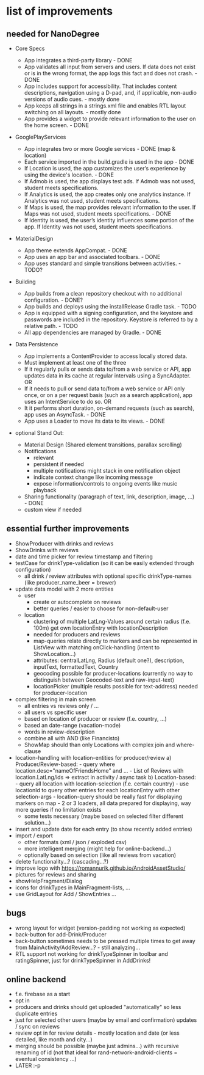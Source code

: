 # list of improvements

## needed for NanoDegree
- Core Specs
    - App integrates a third-party library - DONE
    - App validates all input from servers and users. If data does not exist or is in the wrong format, the app logs this fact and does not crash. - DONE
    - App includes support for accessibility. That includes content descriptions, navigation using a D-pad, and, if applicable, non-audio versions of audio cues. - mostly done
    - App keeps all strings in a strings.xml file and enables RTL layout switching on all layouts. - mostly done
    - App provides a widget to provide relevant information to the user on the home screen. - DONE

- GooglePlayServices
    - App integrates two or more Google services - DONE (map & location)
    - Each service imported in the build.gradle is used in the app - DONE
    - If Location is used, the app customizes the user’s experience by using the device's location. - DONE
    - If Admob is used, the app displays test ads. If Admob was not used, student meets specifications.
    - If Analytics is used, the app creates only one analytics instance. If Analytics was not used, student meets specifications.
    - If Maps is used, the map provides relevant information to the user. If Maps was not used, student meets specifications. - DONE
    - If Identity is used, the user’s identity influences some portion of the app. If Identity was not used, student meets specifications.

- MaterialDesign
    - App theme extends AppCompat. - DONE
    - App uses an app bar and associated toolbars. - DONE
    - App uses standard and simple transitions between activities. - TODO?

- Building
    - App builds from a clean repository checkout with no additional configuration. - DONE?
    - App builds and deploys using the installRelease Gradle task. - TODO
    - App is equipped with a signing configuration, and the keystore and passwords are included in the repository. Keystore is referred to by a relative path.  - TODO
    - All app dependencies are managed by Gradle. - DONE

- Data Persistence
    - App implements a ContentProvider to access locally stored data.
    - Must implement at least one of the three
    - If it regularly pulls or sends data to/from a web service or API, app updates data in its cache at regular intervals using a SyncAdapter. OR
    - If it needs to pull or send data to/from a web service or API only once, or on a per request basis (such as a search application), app uses an IntentService to do so. OR
    - It it performs short duration, on-demand requests (such as search), app uses an AsyncTask. - DONE
    - App uses a Loader to move its data to its views. - DONE
    
- optional Stand Out:
    - Material Design (Shared element transitions, parallax scrolling)
    - Notifications 
        - relevant
        - persistent if needed
        - multiple notifications might stack in one notification object
        - indicate context change like incoming message
        - expose information/controls to ongoing events like music playback
    - Sharing functionality (paragraph of text, link, description, image, ...)  - DONE
    - custom view if needed
    
## essential further improvements
- ShowProducer with drinks and reviews
- ShowDrinks with reviews
- date and time picker for review timestamp and filtering
- testCase for drinkType-validation (so it can be easily extended through configuration)
    - all drink / review attributes with optional specific drinkType-names (like producer_name_beer = brewer)
- update data model with 2 more entities
    - user 
        - create or autocomplete on reviews
        - better queries / easier to choose for non-default-user
    - location
        - clustering of multiple LatLng-Values around certain radius (f.e. 100m) get own locationEntry with locationDescription
        - needed for producers and reviews
        - map-queries relate directly to markers and can be represented in ListView with matching onClick-handling (intent to ShowLocation...)
        - attributes: centralLatLng, Radius (default one?), description, inputText, formattedText, Country
        - geocoding possible for producer-locations (currently no way to distinguish between Geocoded-text and raw-input-text)
        - locationPicker (multiple results possible for text-address) needed for producer-location
- complex filtering in main screen
    - all entries vs reviews only / ...
    - all users vs specific user
    - based on location of producer or review (f.e. country, ...)
    - based an date-range (vacation-mode)
    - words in review-description
    - combine all with AND (like Financisto)
    - ShowMap should than only Locations with complex join and where-clause
- location-handling with location-entities for producer/review
    a) Producer/Review-based:
        - query where location.desc="nameOfFriendsHome" and ...
        - List of Reviews with location.LatLng/ids => extract in activity / async task
    b) Location-based:
        - query all location with location-selection (f.e. certain country)
        - use locationId to query other entries for each locationEntry with other selection-args
        - location-query should be really fast for displaying markers on map
        - 2 or 3 loaders, all data prepared for displaying, way more queries if no limitation exists
    - some tests necessary (maybe based on selected filter different solution...)
- insert and update date for each entry (to show recently added entries)
- import / export 
    - other formats (xml / json / exploded csv)
    - more intelligent merging (might help for online-backend...)
    - optionally based on selection (like all reviews from vacation)
- delete functionality...? (cascading...?)
- improve logo with https://romannurik.github.io/AndroidAssetStudio/
- pictures for reviews and sharing
- showHelpFragment/Dialog
- icons for drinkTypes in MainFragment-lists, ...
- use GridLayout for Add / ShowEntries ...
    
## bugs
- wrong layout for widget (version-padding not working as expected)
- back-button for add-Drink/Producer
- back-button sometimes needs to be pressed multiple times to get away from MainActivity/AddReview...? - still analyzing...
- RTL support not working for drinkTypeSpinner in toolbar and ratingSpinner, just for drinkTypeSpinner in AddDrinks!

## online backend
- f.e. firebase as a start
- opt in
- producers and drinks should get uploaded "automatically" so less duplicate entries
- just for selected other users (maybe by email and confirmation) updates / sync on reviews
- review opt in for review details - mostly location and date (or less detailed, like month and city...)
- merging should be possible (maybe just admins...) with recursive renaming of id (not that ideal for rand-network-android-clients = eventual consistency ...)
- LATER :-p